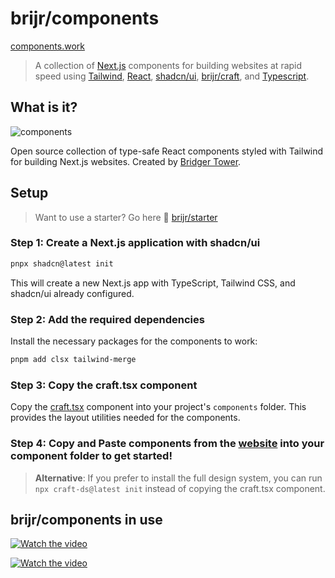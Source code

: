 # brijr/components

[components.work](https://components.work)

> A collection of [Next.js](https://nextjs.org) components for building websites at rapid speed using [Tailwind](https://tailwindcss.com), [React](https://react.dev), [shadcn/ui](https://ui.shadcn.com), [brijr/craft](https://github.com/brijr/craft), and [Typescript](https://www.typescriptlang.org/).

## What is it?

![components](https://github.com/brijr/components/assets/57158102/a1246578-4837-4704-94d8-1b01703a850b)

Open source collection of type-safe React components styled with Tailwind for building Next.js websites. Created by [Bridger Tower](https://bridger.to).

## Setup

> Want to use a starter? Go here 🔗 [brijr/starter](https://github.com/brijr/starter)

### Step 1: Create a Next.js application with shadcn/ui

```bash
pnpx shadcn@latest init
```

This will create a new Next.js app with TypeScript, Tailwind CSS, and shadcn/ui already configured.

### Step 2: Add the required dependencies

Install the necessary packages for the components to work:

```bash
pnpm add clsx tailwind-merge
```

### Step 3: Copy the craft.tsx component

Copy the [craft.tsx](https://github.com/brijr/components/blob/main/components/craft.tsx) component into your project's `components` folder. This provides the layout utilities needed for the components.

### Step 4: Copy and Paste components from the [website](https://components.work) into your component folder to get started!

> **Alternative**: If you prefer to install the full design system, you can run `npx craft-ds@latest init` instead of copying the craft.tsx component.

## brijr/components in use

[![Watch the video](https://img.youtube.com/vi/s-cb_7Kyupg/sddefault.jpg)](https://www.youtube.com/watch?v=s-cb_7Kyupg)

[![Watch the video](https://img.youtube.com/vi/PjSfcq3p2jY/sddefault.jpg)](https://www.youtube.com/watch?v=PjSfcq3p2jY)
